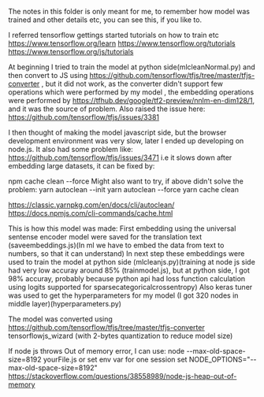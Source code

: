 The notes in this folder is only meant for me, to remember how model was trained and other details etc, you can see this, if you like to.

I referred tensorflow gettings started tutorials on how to train etc
https://www.tensorflow.org/learn
https://www.tensorflow.org/tutorials
https://www.tensorflow.org/js/tutorials

At beginning I tried to train the model at python side(mlcleanNormal.py) and then convert to JS using https://github.com/tensorflow/tfjs/tree/master/tfjs-converter , but it did not work, as the converter didn't support few operations which were performed by my model , the embedding operations were performed by https://tfhub.dev/google/tf2-preview/nnlm-en-dim128/1, and it was the source of problem.
Also raised the issue here: https://github.com/tensorflow/tfjs/issues/3381

I then thought of making the model javascript side, but the browser development environment was very slow, later I ended up developing on node.js.
It also had some problem like: https://github.com/tensorflow/tfjs/issues/3471
i.e it slows down after embedding large datasets, it can be fixed by:

npm cache clean --force
Might also want to try, if above didn't solve the problem:
yarn autoclean --init
yarn autoclean --force
yarn cache clean

https://classic.yarnpkg.com/en/docs/cli/autoclean/
https://docs.npmjs.com/cli-commands/cache.html

This is how this model was made:
First embedding using the universal sentense encoder model were saved for the translation text (saveembeddings.js)(In ml we have to embed the data from text to numbers, so that it can understand)
In next step these embeddings were used to train the model at python side (mlcleanjs.py)(training at node js side had very low accuray around 85% (trainmodel.js), but at python side, I got 98% accuray, probably because python api had loss function calculation using logits supported for sparsecategoricalcrossentropy)
Also keras tuner was used to get the hyperparameters for my model (I got 320 nodes in middle layer)(hyperparameters.py)

The model was converted using https://github.com/tensorflow/tfjs/tree/master/tfjs-converter tensorflowjs_wizard (with 2-bytes quantization to reduce model size)

If node js throws Out of memory error, I can use:
node --max-old-space-size=8192 yourFile.js
or set env var for one session
set NODE_OPTIONS="--max-old-space-size=8192"
https://stackoverflow.com/questions/38558989/node-js-heap-out-of-memory